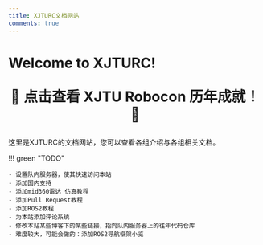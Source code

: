 ```yaml
---
title: XJTURC文档网站
comments: true
---
```


# Welcome to XJTURC!

<p style="text-align:center; font-size:2em;">
  <span>🚀</span>
  <a href="https://xjturc-welcome.streamlit.app/" target="_blank" style="font-weight:bold; text-decoration:none;">
    点击查看 XJTU Robocon 历年成就！
  </a>
  <span>🎉</span>
</p>

这里是XJTURC的文档网站，您可以查看各组介绍与各组相关文档。

!!! green "TODO"
    
    - 设置队内服务器，使其快速访问本站
    - 添加国内支持
    - 添加mid360雷达 仿真教程
    - 添加Pull Request教程
    - 添加ROS2教程
    - 为本站添加评论系统
    - 修改本站某些博客下的某些链接，指向队内服务器上的往年代码仓库
    - 难度较大，可能会做的：添加ROS2导航框架小览
